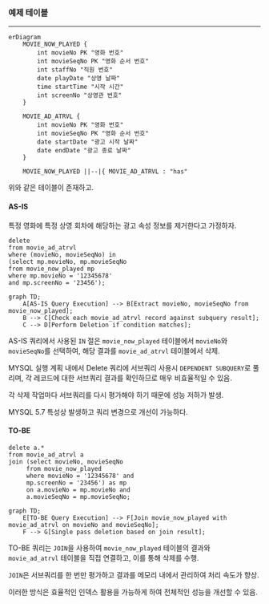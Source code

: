 ### 예제 테이블
---

```mermaid
erDiagram
    MOVIE_NOW_PLAYED {
        int movieNo PK "영화 번호"
        int movieSeqNo PK "영화 순서 번호"
        int staffNo "직원 번호"
        date playDate "상영 날짜"
        time startTime "시작 시간"
        int screenNo "상영관 번호"
    }

    MOVIE_AD_ATRVL {
        int movieNo PK "영화 번호"
        int movieSeqNo PK "영화 순서 번호"
        date startDate "광고 시작 날짜"
        date endDate "광고 종료 날짜"
    }

    MOVIE_NOW_PLAYED ||--|{ MOVIE_AD_ATRVL : "has"
```

위와 같은 테이블이 존재하고.

#### AS-IS

특정 영화에 특정 상영 회차에 해당하는 광고 속성 정보를 제거한다고 가정하자.

```Mysql
delete
from movie_ad_atrvl
where (movieNo, movieSeqNo) in
(select mp.movieNo, mp.movieSeqNo 
from movie_now_played mp
where mp.movieNo = '12345678'
and mp.screenNo = '23456');
```


```mermaid
graph TD;
    A[AS-IS Query Execution] --> B[Extract movieNo, movieSeqNo from movie_now_played];
    B --> C[Check each movie_ad_atrvl record against subquery result];
    C --> D[Perform Deletion if condition matches];
```


AS-IS 쿼리에서 사용된 `IN` 절은 `movie_now_played` 테이블에서 `movieNo`와 `movieSeqNo`를 선택하여, 해당 결과를 `movie_ad_atrvl` 테이블에서 삭제.

MYSQL 실행 계획 내에서 Delete 쿼리에 서브쿼리 사용시 `DEPENDENT SUBQUERY`로 풀리며, 각 레코드에 대한 서브쿼리 결과를 확인하므로 매우 비효율적일 수 있음. 

각 삭제 작업마다 서브쿼리를 다시 평가해야 하기 때문에 성능 저하가 발생.

MYSQL 5.7 특성상 발생하고 쿼리 변경으로 개선이 가능하다.
#### TO-BE

```Mysql
delete a.*
from movie_ad_atrvl a
join (select movieNo, movieSeqNo
	 from movie_now_played
	 where movieNo = '12345678' and
	 mp.screenNo = '23456') as mp
	 on a.movieNo = mp.movieNo and
	 a.movieSeqNo = mp.movieSeqNo;
```

```mermaid
graph TD;
    E[TO-BE Query Execution] --> F[Join movie_now_played with movie_ad_atrvl on movieNo and movieSeqNo];
    F --> G[Single pass deletion based on join result];
```
TO-BE 쿼리는 `JOIN`을 사용하여 `movie_now_played` 테이블의 결과와 `movie_ad_atrvl` 테이블을 직접 연결하고, 이를 통해 삭제를 수행.

`JOIN`은 서브쿼리를 한 번만 평가하고 결과를 메모리 내에서 관리하여 처리 속도가 향상.

이러한 방식은 효율적인 인덱스 활용을 가능하게 하여 전체적인 성능을 개선할 수 있음.